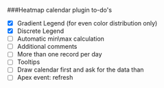 ###Heatmap calendar plugin to-do's

- [x] Gradient Legend (for even color distribution only)
- [x] Discrete Legend 
- [ ] Automatic min\max calculation 
- [ ] Additional comments  
- [ ] More than one record per day 
- [ ] Tooltips 
- [ ] Draw calendar first and ask for the data than  
- [ ] Apex event: refresh 
